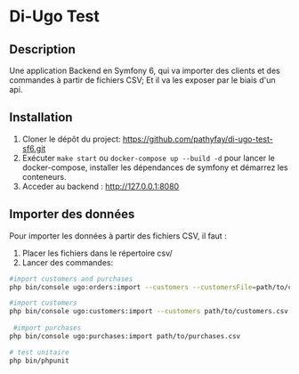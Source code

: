 # Di-Ugo Test

## Description

Une application Backend en Symfony 6, qui va importer des clients et des commandes à partir de fichiers CSV;
Et il va les exposer par le biais d'un api.

## Installation

1. Cloner le dépôt du project: https://github.com/pathyfay/di-ugo-test-sf6.git
2. Exécuter `make start` ou `docker-compose up --build -d` pour lancer le docker-compose, installer les dépendances de symfony et démarrez les conteneurs.
3. Acceder au backend : http://127.0.0.1:8080

## Importer des données

Pour importer les données à partir des fichiers CSV, il faut :
1. Placer les fichiers dans le répertoire csv/
2. Lancer des commandes:

```bash
#import customers and purchases
php bin/console ugo:orders:import --customers --customersFile=path/to/customers.csv --purchases --purchasesFile=path/to/purchases.csv

#import customers
php bin/console ugo:customers:import --customers path/to/customers.csv
 
 #import purchases
php bin/console ugo:purchases:import path/to/purchases.csv

# test unitaire
php bin/phpunit
